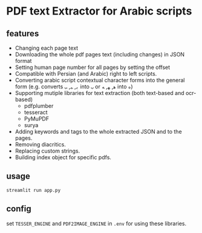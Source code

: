 # PDF text Extractor for Arabic scripts

features
--------
- Changing each page text
- Downloading the whole pdf pages text (including changes) in JSON format
- Setting human page number for all pages by setting the offset
- Compatible with Persian (and Arabic) right to left scripts.
- Converting arabic script contextual character forms into the general form (e.g. converts `ﺑ`, `ﺒ`, `ﺐ` into `ب` or `ﻫ`, `ﻬ`, `ﻪ` into `ه`)
- Supporting mutiple libraries for text extraction (both text-based and ocr-based)
    - pdfplumber
    - tesseract
    - PyMuPDF
    - surya
- Adding keywords and tags to the whole extracted JSON and to the pages.
- Removing diacritics.
- Replacing custom strings.
- Building index object for specific pdfs.

usage
---
`streamlit run app.py`

config
------
set `TESSER_ENGINE` and `PDF2IMAGE_ENGINE` in `.env` for using these libraries.
